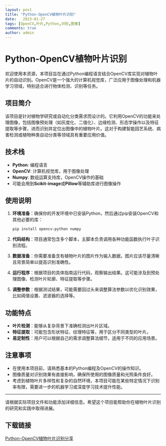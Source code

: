 ```yaml
---
layout: post
title: "Python-OpenCV植物叶片识别"
date:   2023-01-27
tags: [OpenCV,叶片,Python,识别,图像]
comments: true
author: admin
---
```

# Python-OpenCV植物叶片识别

欢迎使用本资源，本项目旨在通过Python编程语言结合OpenCV库实现对植物叶片的自动识别。OpenCV是一个强大的计算机视觉库，广泛应用于图像处理和机器学习领域，特别适合进行物体检测、识别等任务。

## 项目简介

该项目是针对植物学研究或自动化分类需求而设计的。它利用OpenCV的功能来处理图像，包括图像预处理（如灰度化、二值化）、边缘检测、形态学操作以及特征提取等步骤，进而识别并定位出图像中的植物叶片。这对于构建智能园艺系统、病害检测或植物种类自动分类等领域具有重要应用价值。

## 技术栈

- **Python**: 编程语言
- **OpenCV**: 计算机视觉库，用于图像处理
- **Numpy**: 数组运算支持库，OpenCV操作的基础
- 可能会用到**Scikit-image**或**Pillow**等辅助库进行图像操作

## 使用说明

1. **环境准备**：确保你的开发环境中已安装Python，然后通过pip安装OpenCV和其他必要的库：
   ```bash
   pip install opencv-python numpy
   ```

2. **代码结构**：项目通常包含多个脚本，主脚本负责调用各种功能函数执行叶子识别流程。
   
3. **数据准备**：你需要准备含有植物叶片的图片作为输入数据，图片应该尽量清晰且背景简单以提高识别准确性。

4. **运行程序**：根据项目的具体指南运行代码，观察输出结果。这可能涉及到预处理图像、检测叶片轮廓、特征提取等步骤。

5. **调整参数**：根据测试结果，可能需要回过头来调整算法参数以优化识别效果，比如阈值设置、滤波器的选择等。

## 功能特点

- **叶片检测**：能够从复杂背景下准确检测出叶片区域。
- **特征提取**：可能包含形状特征、纹理特征等，用于区分不同类型的叶片。
- **易定制性**：用户可以根据自己的需求调整算法细节，适用于不同的应用场景。

## 注意事项

- 在使用本项目前，请熟悉基本的Python编程及OpenCV的操作知识。
- 图像质量对识别效果有直接影响，确保所使用的图像质量和光照条件良好。
- 考虑到植物叶片多样性和复杂的自然环境，本项目可能在某些特定情况下识别率有限，需要进一步的机器学习或深度学习技术提升性能。

---

请根据实际项目文件和功能添加详细信息。希望这个项目能帮助你在植物叶片识别的研究和实践中取得进展。

## 下载链接

[Python-OpenCV植物叶片识别分享](https://pan.quark.cn/s/1c188fd1b06d)